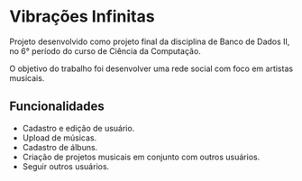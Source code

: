 # Vibrações Infinitas

Projeto desenvolvido como projeto final da disciplina de Banco de Dados II, no 6° período do curso de Ciência da Computação.  

O objetivo do trabalho foi desenvolver uma rede social com foco em artistas musicais.

## Funcionalidades
- Cadastro e edição de usuário.
- Upload de músicas.
- Cadastro de álbuns.
- Criação de projetos musicais em conjunto com outros usuários.
- Seguir outros usuários.
